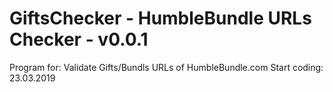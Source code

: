 # GiftsChecker - HumbleBundle URLs Checker - v0.0.1

Program for: Validate Gifts/Bundls URLs of HumbleBundle.com
Start coding: 23.03.2019
